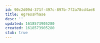 ```yaml
---
id: 90c2d09d-371f-497c-897b-7f2a78cd4ae8
title: egressPhase
desc: ''
updated: 1618573905280
created: 1618573905280
stub: true
---
```



